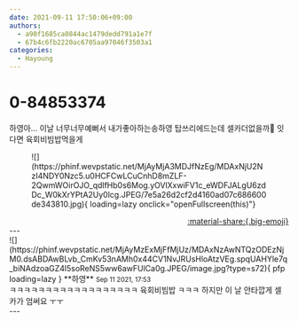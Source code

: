 ```yaml
---
date: 2021-09-11 17:50:06+09:00
authors:
  - a90f1685ca0844ac1479dedd791a1e7f
  - 67b4c6fb2220ac6705aa97046f3503a1
categories:
  - Hayoung
---
```


# 0-84853374

<div class="post-container" markdown="1">
<div class="content-container md-sidebar__scrollwrap" markdown="1">

하영아... 이날 너무너무예뻐서 내가좋아하는송하영 탑쓰리에드는데 셀카더없을까🥺 잇다면 육회비빔밥먹을게
<figure markdown="1">
![](https://phinf.wevpstatic.net/MjAyMjA3MDJfNzEg/MDAxNjU2NzI4NDY0Nzc5.u0HCFCwLCuCnhD8mZLF-2QwmWOirOJO_qdlfHb0s6Mog.yOVlXxwiFV1c_eWDFJALgU6zdDc_W0kXrYPtA2Uy0lcg.JPEG/7e5a26d2cf2d4160ad07c686600de343810.jpg){ loading=lazy onclick="openFullscreen(this)"}
</figure>


</div>
</div>

<div style="text-align: right;" markdown="1">
<a href="https://weverse.io/fromis9/fanpost/0-84853374" style="text-align: right;">:material-share:{.big-emoji}</a>
</div>
---

<div class="comments-container md-sidebar__scrollwrap" markdown="1">
<div class="comment" markdown="1">
<div class='id-container' markdown="1">
![](https://phinf.wevpstatic.net/MjAyMzExMjFfMjUz/MDAxNzAwNTQzODEzNjM0.dsABDAwBLvb_CmKv53nAMh0x44CV1NvJRUsHloAtzVEg.spqUAHYle7q_biNAdzoaGZ4l5soReNS5ww6awFUlCa0g.JPEG/image.jpg?type=s72){ pfp loading=lazy }
**<span class="artist">하영</span>** <small>Sep 11 2021, 17:53</small><br>
</div>
<div class='comment-body' markdown="1">
ㅋㅋㅋㅋㅋㅋㅋㅋㅋㅋㅋㅋㅋㅋㅋㅋㅋㅋ 육회비빔밥 ㅋㅋㅋ 하지만 이 날 안타깝게 셀카가 엄써요 ㅜㅜ
</div>
</div>
</div>
---
